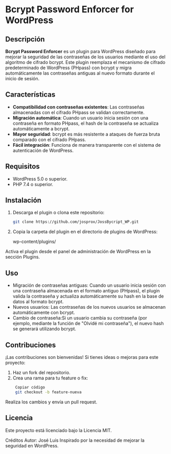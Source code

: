 # Bcrypt Password Enforcer for WordPress

## Descripción

**Bcrypt Password Enforcer** es un plugin para WordPress diseñado para mejorar la seguridad de las contraseñas de los usuarios mediante el uso del algoritmo de cifrado bcrypt. Este plugin reemplaza el mecanismo de cifrado predeterminado de WordPress (PHpass) con bcrypt y migra automáticamente las contraseñas antiguas al nuevo formato durante el inicio de sesión.

## Características

- **Compatibilidad con contraseñas existentes**: Las contraseñas almacenadas con el cifrado PHpass se validan correctamente.
- **Migración automática**: Cuando un usuario inicia sesión con una contraseña en formato PHpass, el hash de la contraseña se actualiza automáticamente a bcrypt.
- **Mayor seguridad**: bcrypt es más resistente a ataques de fuerza bruta comparado con el cifrado PHpass.
- **Fácil integración**: Funciona de manera transparente con el sistema de autenticación de WordPress.

## Requisitos

- WordPress 5.0 o superior.
- PHP 7.4 o superior.

## Instalación

1. Descarga el plugin o clona este repositorio:
   ```bash
   git clone https://github.com/josprox/JossBycript_WP.git

2. Copia la carpeta del plugin en el directorio de plugins de WordPress:

    wp-content/plugins/

Activa el plugin desde el panel de administración de WordPress en la sección Plugins.

## Uso

* Migración de contraseñas antiguas: Cuando un usuario inicia sesión con una contraseña almacenada en el formato antiguo (PHpass), el plugin valida la contraseña y actualiza automáticamente su hash en la base de datos al formato bcrypt.
* Nuevos usuarios: Las contraseñas de los nuevos usuarios se almacenan automáticamente con bcrypt.
* Cambio de contraseña:Si un usuario cambia su contraseña (por ejemplo, mediante la función de "Olvidé mi contraseña"), el nuevo hash se generará utilizando bcrypt.

## Contribuciones
¡Las contribuciones son bienvenidas! Si tienes ideas o mejoras para este proyecto:
1. Haz un fork del repositorio.
2. Crea una rama para tu feature o fix:
   ```bash
    Copiar código
    git checkout -b feature-nueva

Realiza los cambios y envía un pull request.
## Licencia
Este proyecto está licenciado bajo la Licencia MIT.

Créditos
Autor: José Luis
Inspirado por la necesidad de mejorar la seguridad en WordPress.